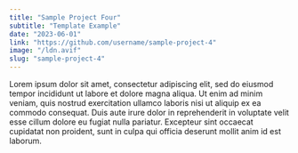 ```yaml
---
title: "Sample Project Four"
subtitle: "Template Example"
date: "2023-06-01"
link: "https://github.com/username/sample-project-4"
image: "/ldn.avif"
slug: "sample-project-4"
---
```


Lorem ipsum dolor sit amet, consectetur adipiscing elit, sed do eiusmod tempor incididunt ut labore et dolore magna aliqua. Ut enim ad minim veniam, quis nostrud exercitation ullamco laboris nisi ut aliquip ex ea commodo consequat. Duis aute irure dolor in reprehenderit in voluptate velit esse cillum dolore eu fugiat nulla pariatur. Excepteur sint occaecat cupidatat non proident, sunt in culpa qui officia deserunt mollit anim id est laborum.

